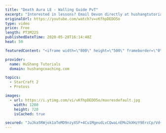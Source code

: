 ```yaml
---
title: "Death Aura LE - Walling Guide PvT"
excerpt: "Interested in lessons? Email Devon directly at hushangtutorials@outlook.com ------------------------------------------------------------------------------------------------------- Want to support HuShang Tutorials directly? Patreon is a website where you can contribute a monthly donation that will help"
originalUrl: https://youtube.com/watch?v=vKfhpDEDO5o
type: video
price: Free
length: PT3M22S
publishedDateTime: 2020-05-28T16:14:48Z
heat: 50

featuredContent: "<iframe width=\"800\" height=\"500\" frameborder=\"0\" src=\"https://www.youtube.com/embed/vKfhpDEDO5o\" allow=\"accelerometer; autoplay; encrypted-media; gyroscope; picture-in-picture\" allowfullscreen></iframe>"

provider:
  name: HuShang Tutorials
  domain: hushangcoaching.com

topics:
  - StarCraft 2
  - Protoss

images:
  - url: https://i.ytimg.com/vi/vKfhpDEDO5o/maxresdefault.jpg
    width: 1280
    height: 720
    isCached: true

secured: "JuJka5RWjok1aTeMD9nzyXSF+4Cu1MgeudLvCQwaLnEMu2kXHzY9ErcCp/Vd+hViIM6yj8AQZvlMuJArDZFWcoojaq7u6lgHVxfwjmFdFyZ/JvQCoKIBjdtbRXmJILfo8wp070J3QtAdNFz+MK58AaJs9tSLAdV1uSVZt7OUJqYJ4qh/KlhYVz3y7KPe3A2nZhJ8LIrv0waSNQmVxsLyzn9ymCId9/lIM+2QpbaxasPKgyre7KxytaIwVFt9JacM13Zzr5hmLgkUC5rRhRqDsMRKjr5+H8wMi8dtjVhBSjVJPXnwhyBbWPq1iFi6hK9jARhGh37rdoeutB2P+ihue4GG1Imf/4cdOPL3IymxB1NSmlvmK4C2t76JZNgkT3YNKkghuvqZojtg+GPHNrgU2vZIoDLZzoYtbFsLxYEKM+o=;SJRaCWWGNE5Z+EMD3Fkfzg=="
---
```


